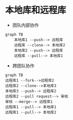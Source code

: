 # 本地库和远程库

* 团队内部协作

```mermaid
graph TB
	本地库1 --push--> 远程库
 	远程库 --clone--> 本地库2
 	本地库2 --push--> 远程库
 	远程库 --pull--> 本地库1
```

* 跨团队协作

```mermaid
graph TB
远程库1 --fork-->远程库2
远程库2 --clone-->本地库3
本地库3 --push--> 远程库2
远程库2 --pull request--> 审核
审核 --merge--> 远程库1
远程库1 --pull--> 本地库1
远程库1 --pull--> 本地库2
```


